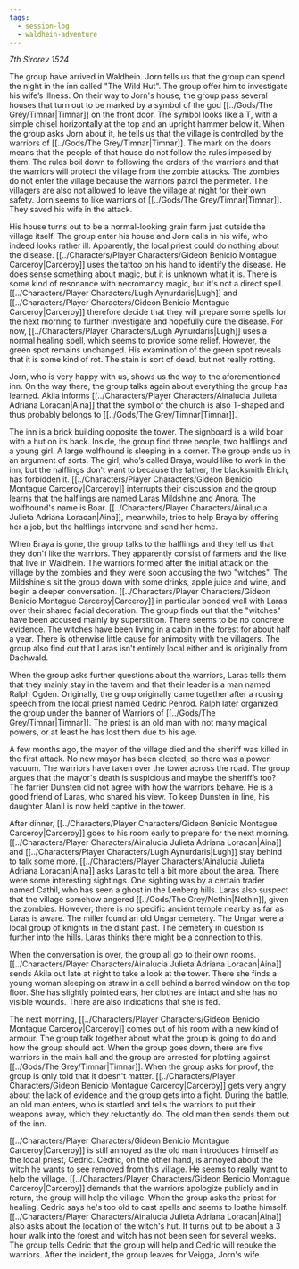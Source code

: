 ```yaml
---
tags:
  - session-log
  - waldhein-adventure
---
```

*7th Sirorev 1524*

The group have arrived in Waldhein. Jorn tells us that the group can spend the night in the inn called "The Wild Hut". The group offer him to investigate his wife’s illness. On their way to Jorn's house, the group pass several houses that turn out to be marked by a symbol of the god [[../Gods/The Grey/Timnar|Timnar]] on the front door. The symbol looks like a T, with a simple chisel horizontally at the top and an upright hammer below it. When the group asks Jorn about it, he tells us that the village is controlled by the warriors of [[../Gods/The Grey/Timnar|Timnar]]. The mark on the doors means that the people of that house do not follow the rules imposed by them. The rules boil down to following the orders of the warriors and that the warriors will protect the village from the zombie attacks. The zombies do not enter the village because the warriors patrol the perimeter. The villagers are also not allowed to leave the village at night for their own safety. Jorn seems to like warriors of [[../Gods/The Grey/Timnar|Timnar]]. They saved his wife in the attack. 

His house turns out to be a normal-looking grain farm just outside the village itself. The group enter his house and Jorn calls in his wife, who indeed looks rather ill. Apparently, the local priest could do nothing about the disease. [[../Characters/Player Characters/Gideon Benicio Montague Carceroy|Carceroy]] uses the tattoo on his hand to identify the disease. He does sense something about magic, but it is unknown what it is. There is some kind of resonance with necromancy magic, but it's not a direct spell. [[../Characters/Player Characters/Lugh Aynurdaris|Lugh]] and [[../Characters/Player Characters/Gideon Benicio Montague Carceroy|Carceroy]] therefore decide that they will prepare some spells for the next morning to further investigate and hopefully cure the disease. For now, [[../Characters/Player Characters/Lugh Aynurdaris|Lugh]] uses a normal healing spell, which seems to provide some relief. However, the green spot remains unchanged. His examination of the green spot reveals that it is some kind of rot. The stain is sort of dead, but not really rotting.

Jorn, who is very happy with us, shows us the way to the aforementioned inn. On the way there, the group talks again about everything the group has learned. Akila informs [[../Characters/Player Characters/Ainalucia Julieta Adriana Loracan|Aina]] that the symbol of the church is also T-shaped and thus probably belongs to [[../Gods/The Grey/Timnar|Timnar]].

The inn is a brick building opposite the tower. The signboard is a wild boar with a hut on its back. Inside, the group find three people, two halflings and a young girl. A large wolfhound is sleeping in a corner. The group ends up in an argument of sorts. The girl, who’s called Braya, would like to work in the inn, but the halflings don't want to because the father, the blacksmith Elrich, has forbidden it. [[../Characters/Player Characters/Gideon Benicio Montague Carceroy|Carceroy]] interrupts their discussion and the group learns that the halflings are named Laras Mildshine and Anora. The wolfhound's name is Boar. [[../Characters/Player Characters/Ainalucia Julieta Adriana Loracan|Aina]], meanwhile, tries to help Braya by offering her a job, but the halflings intervene and send her home.

When Braya is gone, the group talks to the halflings and they tell us that they don't like the warriors. They apparently consist of farmers and the like that live in Waldhein. The warriors formed after the initial attack on the village by the zombies and they were soon accusing the two "witches". The Mildshine's sit the group down with some drinks, apple juice and wine, and begin a deeper conversation. [[../Characters/Player Characters/Gideon Benicio Montague Carceroy|Carceroy]] in particular bonded well with Laras over their shared facial decoration. The group finds out that the "witches" have been accused mainly by superstition. There seems to be no concrete evidence.
The witches have been living in a cabin in the forest for about half a year. There is otherwise little cause for animosity with the villagers. The group also find out that Laras isn't entirely local either and is originally from Dachwald.

When the group asks further questions about the warriors, Laras tells them that they mainly stay in the tavern and that their leader is a man named Ralph Ogden. Originally, the group originally came together after a rousing speech from the local priest named Cedric Penrod. Ralph later organized the group under the banner of Warriors of [[../Gods/The Grey/Timnar|Timnar]]. The priest is an old man with not many magical powers, or at least he has lost them due to his age. 

A few months ago, the mayor of the village died and the sheriff was killed in the first attack. No new mayor has been elected, so there was a power vacuum. The warriors have taken over the tower across the road. The group argues that the mayor's death is suspicious and maybe the sheriff’s too? The farrier Dunsten did not agree with how the warriors behave. He is a good friend of Laras, who shared his view. To keep Dunsten in line, his daughter Alanil is now held captive in the tower. 

After dinner, [[../Characters/Player Characters/Gideon Benicio Montague Carceroy|Carceroy]] goes to his room early to prepare for the next morning. [[../Characters/Player Characters/Ainalucia Julieta Adriana Loracan|Aina]] and [[../Characters/Player Characters/Lugh Aynurdaris|Lugh]] stay behind to talk some more. [[../Characters/Player Characters/Ainalucia Julieta Adriana Loracan|Aina]] asks Laras to tell a bit more about the area. There were some interesting sightings. One sighting was by a certain trader named Cathil, who has seen a ghost in the Lenberg hills. Laras also suspect that the village somehow angered [[../Gods/The Grey/Nethin|Nethin]], given the zombies. However, there is no specific ancient temple nearby as far as Laras is aware. The miller found an old Ungar cemetery. The Ungar were a local group of knights in the distant past. The cemetery in question is further into the hills. Laras thinks there might be a connection to this.

When the conversation is over, the group all go to their own rooms. [[../Characters/Player Characters/Ainalucia Julieta Adriana Loracan|Aina]] sends Akila out late at night to take a look at the tower. There she finds a young woman sleeping on straw in a cell behind a barred window on the top floor. She has slightly pointed ears, her clothes are intact and she has no visible wounds. There are also indications that she is fed.

The next morning, [[../Characters/Player Characters/Gideon Benicio Montague Carceroy|Carceroy]] comes out of his room with a new kind of armour. The group talk together about what the group is going to do and how the group should act. When the group goes down, there are five warriors in the main hall and the group are arrested for plotting against [[../Gods/The Grey/Timnar|Timnar]]. When the group asks for proof, the group is only told that it doesn't matter. [[../Characters/Player Characters/Gideon Benicio Montague Carceroy|Carceroy]] gets very angry about the lack of evidence and the group gets into a fight. During the battle, an old man enters, who is startled and tells the warriors to put their weapons away, which they reluctantly do. The old man then sends them out of the inn.

[[../Characters/Player Characters/Gideon Benicio Montague Carceroy|Carceroy]] is still annoyed as the old man introduces himself as the local priest, Cedric. Cedric, on the other hand, is annoyed about the witch he wants to see removed from this village. He seems to really want to help the village. [[../Characters/Player Characters/Gideon Benicio Montague Carceroy|Carceroy]] demands that the warriors apologize publicly and in return, the group will help the village. When the group asks the priest for healing, Cedric says he's too old to cast spells and seems to loathe himself. [[../Characters/Player Characters/Ainalucia Julieta Adriana Loracan|Aina]] also asks about the location of the witch's hut. It turns out to be about a 3 hour walk into the forest and witch has not been seen for several weeks. The group tells Cedric that the group will help and Cedric will rebuke the warriors. After the incident, the group leaves for Veigga, Jorn's wife.